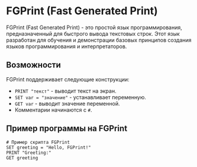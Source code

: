 # FGPrint (Fast Generated Print)

FGPrint (Fast Generated Print) - это простой язык программирования, предназначенный для быстрого вывода текстовых строк. Этот язык разработан для обучения и демонстрации базовых принципов создания языков программирования и интерпретаторов.

## Возможности

FGPrint поддерживает следующие конструкции:

- `PRINT "текст"` - выводит текст на экран.
- `SET var = "значение"` - устанавливает переменную.
- `GET var` - выводит значение переменной.
- Комментарии начинаются с `#`.

## Пример программы на FGPrint

```fgp
# Пример скрипта FGPrint
SET greeting = "Hello, FGPrint!"
PRINT "Greeting:"
GET greeting
